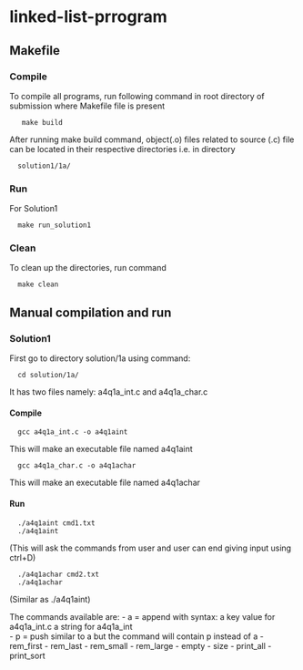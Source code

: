 # linked-list-prrogram

## Makefile

### Compile

To compile all programs, run following command in root directory of submission
where Makefile file is present

       make build

After running make build command, object(.o) files related to source (.c) file
can be located in their respective directories i.e. in directory 

      solution1/1a/

### Run

For Solution1

      make run_solution1

### Clean

To clean up the directories, run command
    
      make clean

## Manual compilation and run

### Solution1

First go to directory solution/1a using command:

      cd solution/1a/
     
It has two files namely: a4q1a_int.c and a4q1a_char.c

#### Compile

      gcc a4q1a_int.c -o a4q1aint

This will make an executable file named a4q1aint

      gcc a4q1a_char.c -o a4q1achar

This will make an executable file named a4q1achar

#### Run

      ./a4q1aint cmd1.txt
      ./a4q1aint
      
(This will ask the commands from user and user can end giving input using ctrl+D)

      ./a4q1achar cmd2.txt
      ./a4q1achar

(Similar as ./a4q1aint)
      
The commands available are:
       - a = append with syntax: 
            a key value for a4q1a_int.c
            a string for a4q1a_int  
       - p = push similar to a but the command will contain p instead of a
       - rem_first 
       - rem_last
       - rem_small
       - rem_large
       - empty
       - size 
       - print_all 
       - print_sort

